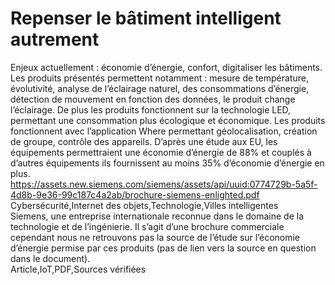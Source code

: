 # Repenser le bâtiment intelligent autrement
Enjeux actuellement : économie d’énergie, confort, digitaliser les bâtiments. Les produits présentés permettent notamment :  mesure de température, évolutivité, analyse de l’éclairage naturel, des
consommations d’énergie, détection de
mouvement en fonction des données, le produit change l’éclairage. De plus les produits fonctionnent sur la technologie LED, permettant une consommation plus écologique et économique. Les produits fonctionnent avec l’application Where permettant géolocalisation, création de groupe, contrôle des appareils. D’après une étude aux EU, les équipements permettraient une économie d’énergie de 88% et couplés à d’autres équipements ils fournissent au moins 35% d’économie d’énergie en plus.  
https://assets.new.siemens.com/siemens/assets/api/uuid:0774729b-5a5f-4d8b-9e36-99c187c4a2ab/brochure-siemens-enlighted.pdf  
Cybersécurité,Internet des objets,Technologie,Villes intelligentes  
Siemens, une entreprise internationale reconnue dans le domaine de la technologie et de l’ingénierie. Il s’agit d’une brochure commerciale cependant nous ne retrouvons pas la source de l’étude sur l’économie d’énergie permise par ces produits (pas de lien vers la source en question dans le document).  
Article,IoT,PDF,Sources vérifiées
